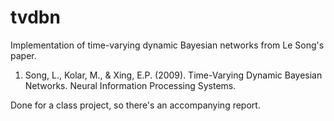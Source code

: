 # tvdbn
Implementation of time-varying dynamic Bayesian networks from Le Song's paper. 

1. Song, L., Kolar, M., & Xing, E.P. (2009). Time-Varying Dynamic Bayesian Networks. Neural Information Processing Systems.

Done for a class project, so there's an accompanying report. 
